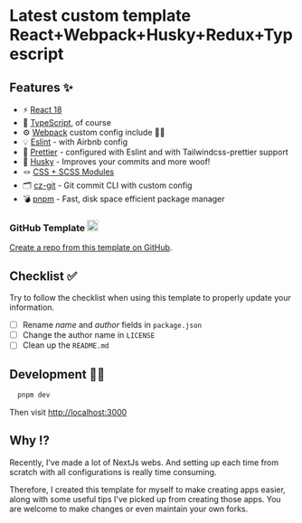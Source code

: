 # Latest custom template React+Webpack+Husky+Redux+Typescript

## Features ✨

- ⚡️ [React 18](https://ru.legacy.reactjs.org/)
- 🦾 [TypeScript](https://www.typescriptlang.org/), of course
- ⚙️ [Webpack](https://webpack.js.org/) custom config include 🫶🏻
- 💡 [Eslint](https://eslint.org/) - with Airbnb config
- 💖 [Prettier](https://prettier.io/) - configured with Eslint and with Tailwindcss-prettier support
- 🐶 [Husky](https://typicode.github.io/husky/) - Improves your commits and more woof!
- 🪢 [CSS + SCSS Modules](https://github.com/css-modules/css-modules)
- 🗂 [cz-git](https://cz-git.qbb.sh/) - Git commit CLI with custom config
- 💣 [pnpm](https://pnpm.io/ "Make sure to install pnpm globally before installing this template => npm i -g pnpm") - Fast, disk space efficient package manager


### GitHub Template <img src="https://cdn.jsdelivr.net/npm/simple-icons@3.0.1/icons/github.svg" height=20 width=20 />

[Create a repo from this template on GitHub](https://github.com/tikhonmoskvin039/react_webpack_husky_redux_ts-template).

## Checklist ✅

Try to follow the checklist when using this template to properly update your information.

- [ ] Rename *name* and *author* fields in `package.json`
- [ ] Change the author name in `LICENSE`
- [ ] Clean up the `README.md`

## Development 🧑‍💻

```bash
  pnpm dev
```

Then visit <http://localhost:3000>

## Why ⁉️

Recently, I've made a lot of NextJs webs. And setting up each time from scratch with all configurations is really time consuming.

Therefore, I created this template for myself to make creating apps easier, along with some useful tips I've picked up from creating those apps. You are welcome to make changes or even maintain your own forks.